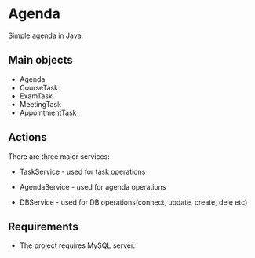 # Agenda

Simple agenda in Java.

## Main objects
* Agenda
* CourseTask
* ExamTask
* MeetingTask
* AppointmentTask

## Actions
There are three major services:
* TaskService - used for task operations

* AgendaService - used for agenda operations

* DBService - used for DB operations(connect, update, create, dele etc)

## Requirements 

* The project requires MySQL server.